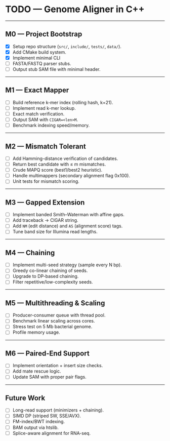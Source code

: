 # TODO — Genome Aligner in C++

---

## M0 — Project Bootstrap
- [x] Setup repo structure (`src/`, `include/`, `tests/`, `data/`).
- [x] Add CMake build system.
- [x] Implement minimal CLI
- [ ] FASTA/FASTQ parser stubs.
- [ ] Output stub SAM file with minimal header.

---

## M1 — Exact Mapper
- [ ] Build reference k-mer index (rolling hash, k=21).
- [ ] Implement read k-mer lookup.
- [ ] Exact match verification.
- [ ] Output SAM with `CIGAR=<len>M`.
- [ ] Benchmark indexing speed/memory.

---

## M2 — Mismatch Tolerant
- [ ] Add Hamming-distance verification of candidates.
- [ ] Return best candidate with ≤ m mismatches.
- [ ] Crude MAPQ score (best1/best2 heuristic).
- [ ] Handle multimappers (secondary alignment flag 0x100).
- [ ] Unit tests for mismatch scoring.

---

## M3 — Gapped Extension
- [ ] Implement banded Smith–Waterman with affine gaps.
- [ ] Add traceback → CIGAR string.
- [ ] Add `NM` (edit distance) and `AS` (alignment score) tags.
- [ ] Tune band size for Illumina read lengths.

---

## M4 — Chaining
- [ ] Implement multi-seed strategy (sample every N bp).
- [ ] Greedy co-linear chaining of seeds.
- [ ] Upgrade to DP-based chaining.
- [ ] Filter repetitive/low-complexity seeds.

---

## M5 — Multithreading & Scaling
- [ ] Producer-consumer queue with thread pool.
- [ ] Benchmark linear scaling across cores.
- [ ] Stress test on 5 Mb bacterial genome.
- [ ] Profile memory usage.

---

## M6 — Paired-End Support
- [ ] Implement orientation + insert size checks.
- [ ] Add mate rescue logic.
- [ ] Update SAM with proper pair flags.

---

## Future Work
- [ ] Long-read support (minimizers + chaining).
- [ ] SIMD DP (striped SW, SSE/AVX).
- [ ] FM-index/BWT indexing.
- [ ] BAM output via htslib.
- [ ] Splice-aware alignment for RNA-seq.
